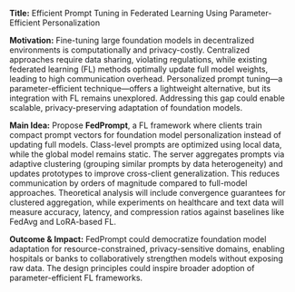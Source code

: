 **Title:** Efficient Prompt Tuning in Federated Learning Using Parameter-Efficient Personalization  

**Motivation:** Fine-tuning large foundation models in decentralized environments is computationally and privacy-costly. Centralized approaches require data sharing, violating regulations, while existing federated learning (FL) methods optimally update full model weights, leading to high communication overhead. Personalized prompt tuning—a parameter-efficient technique—offers a lightweight alternative, but its integration with FL remains unexplored. Addressing this gap could enable scalable, privacy-preserving adaptation of foundation models.  

**Main Idea:** Propose **FedPrompt**, a FL framework where clients train compact prompt vectors for foundation model personalization instead of updating full models. Class-level prompts are optimized using local data, while the global model remains static. The server aggregates prompts via adaptive clustering (grouping similar prompts by data heterogeneity) and updates prototypes to improve cross-client generalization. This reduces communication by orders of magnitude compared to full-model approaches. Theoretical analysis will include convergence guarantees for clustered aggregation, while experiments on healthcare and text data will measure accuracy, latency, and compression ratios against baselines like FedAvg and LoRA-based FL.  

**Outcome & Impact:** FedPrompt could democratize foundation model adaptation for resource-constrained, privacy-sensitive domains, enabling hospitals or banks to collaboratively strengthen models without exposing raw data. The design principles could inspire broader adoption of parameter-efficient FL frameworks.